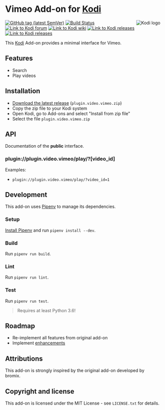 # Vimeo Add-on for [Kodi](https://github.com/xbmc/xbmc)

<img align="right" src="https://github.com/xbmc/xbmc/raw/master/addons/webinterface.default/icon-128.png" alt="Kodi logo">

[![GitHub tag (latest SemVer)](https://img.shields.io/github/tag/jaylinski/kodi-addon-vimeo.svg)](https://github.com/jaylinski/kodi-addon-soundcloud/releases)
[![Build Status](https://travis-ci.com/jaylinski/kodi-addon-vimeo.svg?branch=master)](https://travis-ci.com/jaylinski/kodi-addon-vimeo)
[![Link to Kodi forum](https://img.shields.io/badge/Kodi-Forum-informational.svg)](https://forum.kodi.tv/showthread.php?tid=220437)
[![Link to Kodi wiki](https://img.shields.io/badge/Kodi-Wiki-informational.svg)](https://kodi.wiki/view/Add-on:Vimeo)
[![Link to Kodi releases](https://img.shields.io/badge/Kodi-v18%20%22Leia%22-green.svg)](https://kodi.wiki/view/Releases)
[![Link to Kodi releases](https://img.shields.io/badge/Kodi-v17%20%22Krypton%22-green.svg)](https://kodi.wiki/view/Releases)

This [Kodi](https://github.com/xbmc/xbmc) Add-on provides a minimal interface for Vimeo.

## Features

* Search
* Play videos

## Installation

* [Download the latest release](https://github.com/jaylinski/kodi-addon-vimeo/releases) (`plugin.video.vimeo.zip`)
* Copy the zip file to your Kodi system
* Open Kodi, go to Add-ons and select "Install from zip file"
* Select the file `plugin.video.vimeo.zip`

## API

Documentation of the **public** interface.

### plugin://plugin.video.vimeo/play/?[video_id]

Examples:

* `plugin://plugin.video.vimeo/play/?video_id=1`

## Development

This add-on uses [Pipenv](https://pypi.org/project/pipenv/) to manage its dependencies.

### Setup

[Install Pipenv](https://pipenv.readthedocs.io/en/latest/install/#installing-pipenv) and run `pipenv install --dev`.

### Build

Run `pipenv run build`.

### Lint

Run `pipenv run lint`.

### Test

Run `pipenv run test`.

> Requires at least Python 3.6!

## Roadmap

* Re-implement all features from original add-on
* Implement [enhancements](https://github.com/jaylinski/kodi-addon-vimeo/issues?q=is%3Aopen+is%3Aissue+label%3Aenhancement)

## Attributions

This add-on is strongly inspired by the original add-on developed by bromix.

## Copyright and license

This add-on is licensed under the MIT License - see `LICENSE.txt` for details.
